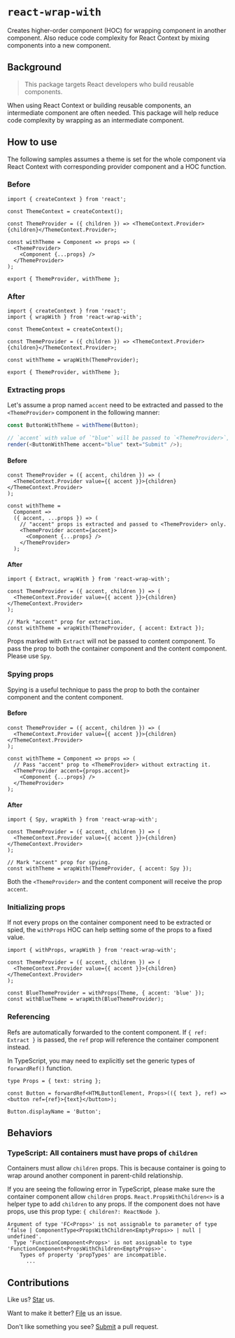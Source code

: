 # `react-wrap-with`

Creates higher-order component (HOC) for wrapping component in another component. Also reduce code complexity for React Context by mixing components into a new component.

## Background

> This package targets React developers who build reusable components.

When using React Context or building reusable components, an intermediate component are often needed. This package will help reduce code complexity by wrapping as an intermediate component.

## How to use

The following samples assumes a theme is set for the whole component via React Context with corresponding provider component and a HOC function.

### Before

```tsx
import { createContext } from 'react';

const ThemeContext = createContext();

const ThemeProvider = ({ children }) => <ThemeContext.Provider>{children}</ThemeContext.Provider>;

const withTheme = Component => props => (
  <ThemeProvider>
    <Component {...props} />
  </ThemeProvider>
);

export { ThemeProvider, withTheme };
```

### After

```tsx
import { createContext } from 'react';
import { wrapWith } from 'react-wrap-with';

const ThemeContext = createContext();

const ThemeProvider = ({ children }) => <ThemeContext.Provider>{children}</ThemeContext.Provider>;

const withTheme = wrapWith(ThemeProvider);

export { ThemeProvider, withTheme };
```

### Extracting props

Let's assume a prop named `accent` need to be extracted and passed to the `<ThemeProvider>` component in the following manner:

```ts
const ButtonWithTheme = withTheme(Button);

// `accent` with value of `"blue"` will be passed to `<ThemeProvider>`, while `text` will be passed to `<Button>`.
render(<ButtonWithTheme accent="blue" text="Submit" />);
```

#### Before

```tsx
const ThemeProvider = ({ accent, children }) => (
  <ThemeContext.Provider value={{ accent }}>{children}</ThemeContext.Provider>
);

const withTheme =
  Component =>
  ({ accent, ...props }) => (
    // "accent" props is extracted and passed to <ThemeProvider> only.
    <ThemeProvider accent={accent}>
      <Component {...props} />
    </ThemeProvider>
  );
```

#### After

```tsx
import { Extract, wrapWith } from 'react-wrap-with';

const ThemeProvider = ({ accent, children }) => (
  <ThemeContext.Provider value={{ accent }}>{children}</ThemeContext.Provider>
);

// Mark "accent" prop for extraction.
const withTheme = wrapWith(ThemeProvider, { accent: Extract });
```

Props marked with `Extract` will not be passed to content component. To pass the prop to both the container component and the content component. Please use `Spy`.

### Spying props

Spying is a useful technique to pass the prop to both the container component and the content component.

#### Before

```tsx
const ThemeProvider = ({ accent, children }) => (
  <ThemeContext.Provider value={{ accent }}>{children}</ThemeContext.Provider>
);

const withTheme = Component => props => (
  // Pass "accent" prop to <ThemeProvider> without extracting it.
  <ThemeProvider accent={props.accent}>
    <Component {...props} />
  </ThemeProvider>
);
```

#### After

```tsx
import { Spy, wrapWith } from 'react-wrap-with';

const ThemeProvider = ({ accent, children }) => (
  <ThemeContext.Provider value={{ accent }}>{children}</ThemeContext.Provider>
);

// Mark "accent" prop for spying.
const withTheme = wrapWith(ThemeProvider, { accent: Spy });
```

Both the `<ThemeProvider>` and the content component will receive the prop `accent`.

### Initializing props

If not every props on the container component need to be extracted or spied, the `withProps` HOC can help setting some of the props to a fixed value.

```tsx
import { withProps, wrapWith } from 'react-wrap-with';

const ThemeProvider = ({ accent, children }) => (
  <ThemeContext.Provider value={{ accent }}>{children}</ThemeContext.Provider>
);

const BlueThemeProvider = withProps(Theme, { accent: 'blue' });
const withBlueTheme = wrapWith(BlueThemeProvider);
```

### Referencing

Refs are automatically forwarded to the content component. If `{ ref: Extract }` is passed, the `ref` prop will reference the container component instead.

In TypeScript, you may need to explicitly set the generic types of `forwardRef()` function.

```tsx
type Props = { text: string };

const Button = forwardRef<HTMLButtonElement, Props>(({ text }, ref) => <button ref={ref}>{text}</button>);

Button.displayName = 'Button';
```

## Behaviors

### TypeScript: All containers must have props of `children`

Containers must allow `children` props. This is because container is going to wrap around another component in parent-child relationship.

If you are seeing the following error in TypeScript, please make sure the container component allow `children` props. `React.PropsWithChildren<>` is a helper type to add `children` to any props. If the component does not have props, use this prop type: `{ children?: ReactNode }`.

```
Argument of type 'FC<Props>' is not assignable to parameter of type 'false | ComponentType<PropsWithChildren<EmptyProps>> | null | undefined'.
  Type 'FunctionComponent<Props>' is not assignable to type 'FunctionComponent<PropsWithChildren<EmptyProps>>'.
    Types of property 'propTypes' are incompatible.
      ...
```

## Contributions

Like us? [Star](https://github.com/compulim/react-wrap-with/stargazers) us.

Want to make it better? [File](https://github.com/compulim/react-wrap-with/issues) us an issue.

Don't like something you see? [Submit](https://github.com/compulim/react-wrap-with/pulls) a pull request.
